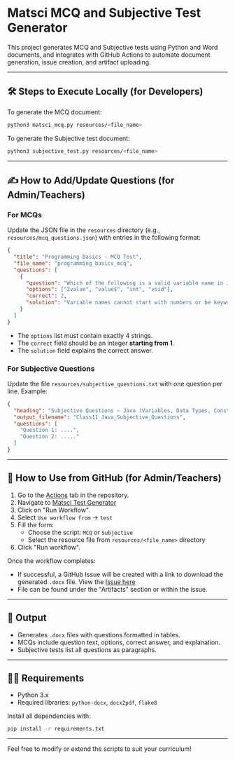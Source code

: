 # Matsci MCQ and Subjective Test Generator

This project generates MCQ and Subjective tests using Python and Word documents, and integrates with GitHub Actions to automate document generation, issue creation, and artifact uploading.

---

## 🛠️ Steps to Execute Locally (for Developers)

To generate the MCQ document:

```bash
python3 matsci_mcq.py resources/<file_name>
```

To generate the Subjective test document:

```bash
python3 subjective_test.py resources/<file_name>
```

---

## ✍️ How to Add/Update Questions (for Admin/Teachers)

### For MCQs

Update the JSON file in the `resources` directory (e.g., `resources/mcq_questions.json`) with entries in the following format:

```json
{
  "title": "Programming Basics - MCQ Test",
  "file_name": "programming_basics_mcq",
  "questions": [
    {
      "question": "Which of the following is a valid variable name in Java?",
      "options": ["2value", "value$", "int", "void"],
      "correct": 2,
      "solution": "Variable names cannot start with numbers or be keywords. 'value$' is valid."
    }
  ]
}
```

- The `options` list must contain exactly 4 strings.
- The `correct` field should be an integer **starting from 1**.
- The `solution` field explains the correct answer.

### For Subjective Questions

Update the file `resources/subjective_questions.txt` with one question per line. Example:

```json
{
  "heading": "Subjective Questions – Java (Variables, Data Types, Constants)",
  "output_filename": "Class11_Java_Subjective_Questions",
  "questions": [
    "Question 1: ....",
    "Question 2: ....."
  ]
}

```

---

## 🚀 How to Use from GitHub (for Admin/Teachers)

1. Go to the [Actions](https://github.com/MatSci-Odia/matsci_mcq/actions) tab in the repository.
2. Navigate to [Matsci Test Generator](https://github.com/MatSci-Odia/matsci_mcq/actions/workflows/python-app.yml)
2. Click on "Run Workflow".
3. Select `Use workflow from` -> `test`
3. Fill the form:
   - Choose the script: `MCQ` or `Subjective`
   - Select the resource file from `resources/<file_name>` directory
4. Click "Run workflow".

Once the workflow completes:
- If successful, a GitHub Issue will be created with a link to download the generated `.docx` file. View the [Issue here](https://github.com/MatSci-Odia/matsci_mcq/issues)
- File can be found under the "Artifacts" section or within the issue.

---

## 📄 Output

- Generates `.docx` files with questions formatted in tables.
- MCQs include question text, options, correct answer, and explanation.
- Subjective tests list all questions as paragraphs.

---

## 🧑‍💻 Requirements

- Python 3.x
- Required libraries: `python-docx`, `docx2pdf`, `flake8`

Install all dependencies with:

```bash
pip install -r requirements.txt
```

---

Feel free to modify or extend the scripts to suit your curriculum!
